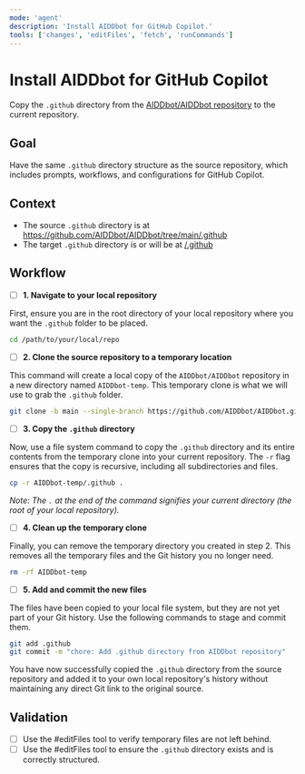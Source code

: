```yaml
---
mode: 'agent'
description: 'Install AIDDbot for GitHub Copilot.'
tools: ['changes', 'editFiles', 'fetch', 'runCommands']
---
```


# Install AIDDbot for GitHub Copilot

Copy the `.github` directory from the [AIDDbot/AIDDbot repository](https://github.com/AIDDbot/AIDDbot) to the current repository.

## Goal

Have the same `.github` directory structure as the source repository, which includes prompts, workflows, and configurations for GitHub Copilot.

## Context

- The source `.github` directory is at https://github.com/AIDDbot/AIDDbot/tree/main/.github
- The target `.github` directory is or will be at [/.github](/.github)

## Workflow

- [ ] **1. Navigate to your local repository**

First, ensure you are in the root directory of your local repository where you want the `.github` folder to be placed.

```bash
cd /path/to/your/local/repo
```

- [ ] **2. Clone the source repository to a temporary location**

This command will create a local copy of the `AIDDbot/AIDDbot` repository in a new directory named `AIDDbot-temp`. This temporary clone is what we will use to grab the `.github` folder.

```bash
git clone -b main --single-branch https://github.com/AIDDbot/AIDDbot.git AIDDbot-temp
```

- [ ] **3. Copy the `.github` directory**

Now, use a file system command to copy the `.github` directory and its entire contents from the temporary clone into your current repository. The `-r` flag ensures that the copy is recursive, including all subdirectories and files.

```bash
cp -r AIDDbot-temp/.github .
```

_Note: The `.` at the end of the command signifies your current directory (the root of your local repository)._

- [ ] **4. Clean up the temporary clone**

Finally, you can remove the temporary directory you created in step 2. This removes all the temporary files and the Git history you no longer need.

```bash
rm -rf AIDDbot-temp
```

- [ ] **5. Add and commit the new files**

The files have been copied to your local file system, but they are not yet part of your Git history. Use the following commands to stage and commit them.

```bash
git add .github
git commit -m "chore: Add .github directory from AIDDbot repository"
```

You have now successfully copied the `.github` directory from the source repository and added it to your own local repository's history without maintaining any direct Git link to the original source.

## Validation

- [ ] Use the #editFiles tool to verify temporary files are not left behind.
- [ ] Use the #editFiles tool to ensure the `.github` directory exists and is correctly structured.
